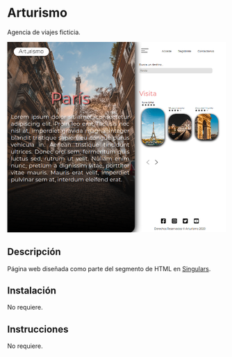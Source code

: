 # Arturismo

Agencia de viajes ficticia.

![Screenshot](assets/screenshot.png)

## Descripción 

Página web diseñada como parte del segmento de HTML en [Singulars](https://github.com/r2abreu/Singulars2020).

## Instalación

No requiere.

## Instrucciones

No requiere.